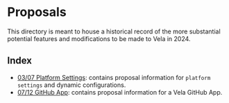 # Proposals

This directory is meant to house a historical record of the more substantial potential features and modifications to be made to Vela in 2024.

## Index

- [03/07 Platform Settings](2024/03-07_platform-settings.md): contains proposal information for `platform settings` and dynamic configurations.
- [07/12 GitHub App](2024/07-12_github_app.md): contains proposal information for a Vela GitHub App.